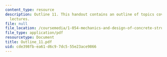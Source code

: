 ```yaml
---
content_type: resource
description: Outline 11. This handout contains an outline of topics covered in course
  lectures.
file: null
file_location: /coursemedia/1-054-mechanics-and-design-of-concrete-structures-spring-2004/cde398fbea61d6c97dc555e23ace9866_Outline_11.pdf
file_type: application/pdf
resourcetype: Document
title: Outline_11.pdf
uid: cde398fb-ea61-d6c9-7dc5-55e23ace9866
---
```

